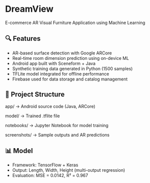 # DreamView
E-commerce AR Visual Furniture Application using Machine Learning
## 🔍 Features
- AR-based surface detection with Google ARCore
- Real-time room dimension prediction using on-device ML
- Android app built with Sceneform + Java
- Synthetic training data generated in Python (1500 samples)
- TFLite model integrated for offline performance
- Firebase used for data storage and catalog management

## 📁 Project Structure
app/ → Android source code (Java, ARCore)

model/ → Trained .tflite file

notebooks/ → Jupyter Notebook for model training

screenshots/ → Sample outputs and AR predictions

## 📊 Model
- Framework: TensorFlow + Keras
- Output: Length, Width, Height (multi-output regression)
- Evaluation: MSE = 0.0142, R² = 0.967
